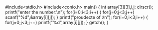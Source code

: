 #include<stdio.h>
#include<conio.h>
main()
{
 int array[3][3],i,j;
 clrscr();
 printf("enter the number:\n");
 for(i=0;i<3;i++)
  {
    for(j=0;j<3;j++)
    scanf("%d",&array[i][j]);
    }
    printf("proudecte of :\n");
    for(i=0;i<3;i++)
     {
       for(j=0;j<3;j++)
       printf("%d",array[i][j]);
       }
       getch();
       }
